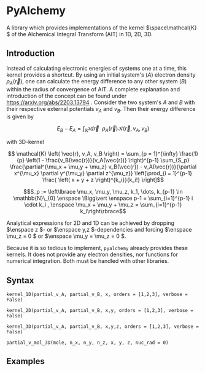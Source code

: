 # PyAlchemy
A library which provides implementations of the kernel $\space\mathcal{K} $ of the Alchemical Integral Transform (AIT) in 1D, 2D, 3D.

## Introduction
Instead of calculating electronic energies of systems one at a time, this kernel provides a shortcut. By using an initial system's ($A$) electron density $\rho_A(\vec{r})$, one can calculate the energy difference to any other system ($B$) within the radius of convergence of AIT. A complete explanation and introduction of the concept can be found under https://arxiv.org/abs/2203.13794 . Consider the two system's $A$ and $B$ with their respective external potentials $v_A$ and $v_B$. Then their energy difference is given by

$$ E_B - E_A = \int_{\mathbb{R}^3} d\vec{r} \enspace \rho_A \left( \vec{r} \right) \mathcal{K} \left( \vec{r}, v_A, v_B \right) $$

with 3D-kernel

$$ \mathcal{K} \left( \vec{r}, v_A, v_B \right) = \sum_{p = 1}^{\infty} \frac{1}{p} \left(1 - \frac{v_B(\vec{r})}{v_A(\vec{r})} \right)^{p-1} \sum_{S_p} \frac{\partial^{\mu_x + \mu_y + \mu_z} v_B(\vec{r}) - v_A(\vec{r})}{\partial x^{\mu_x} \partial y^{\mu_y} \partial z^{\mu_z}}
    \left[\prod_{i = 1}^{p-1} \frac{ \left( x + y + z \right)^{k_i}}{k_i!} \right]$$

$$S_p := \left\lbrace \mu_x, \mu_y, \mu_z, k_1, \dots, k_{p-1} \in \mathbb{N}\_{0}  \enspace \Bigg\vert \enspace p-1 = \sum_{i=1}^{p-1} i \cdot k_i , \enspace \mu_x + \mu_y + \mu_z = \sum_{i=1}^{p-1} k_i\right\rbrace$$

Analytical expressions for 2D and 1D can be achieved by dropping $\enspace z $- or $\enspace y,z $-dependencies and forcing $\enspace \mu_z = 0 $ or $\enspace \mu_y = \mu_z = 0 $.

Because it is so tedious to implement, `pyalchemy` already provides these kernels. It does not provide any electron densities, nor functions for numerical integration. Both must be handled with other libraries.

## Syntax
`kernel_1D(partial_v_A, partial_v_B, x, orders = [1,2,3], verbose = False)`

`kernel_2D(partial_v_A, partial_v_B, x,y, orders = [1,2,3], verbose = False)`

`kernel_3D(partial_v_A, partial_v_B, x,y,z, orders = [1,2,3], verbose = False)`

`partial_v_mol_3D(mole, n_x, n_y, n_z, x, y, z, nuc_rad = 0)`

## Examples
